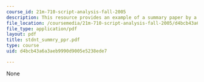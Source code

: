 ```yaml
---
course_id: 21m-710-script-analysis-fall-2005
description: This resource provides an example of a summary paper by a student.
file_location: /coursemedia/21m-710-script-analysis-fall-2005/d4bcb43a6a3aeb9990d9005e5238ede7_stdnt_summry_ppr.pdf
file_type: application/pdf
layout: pdf
title: stdnt_summry_ppr.pdf
type: course
uid: d4bcb43a6a3aeb9990d9005e5238ede7

---
```

None